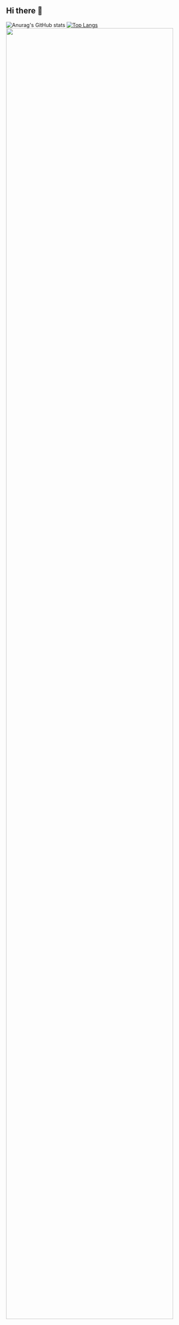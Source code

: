 ## Hi there 👋

![Anurag's GitHub stats](https://github-readme-stats.vercel.app/api?username=2ffect&show_icons=true&theme=transparent)
[![Top Langs](https://github-readme-stats.vercel.app/api/top-langs/?username=2ffect)](https://github.com/anuraghazra/github-readme-stats)
</a>
<a href="https://github.com/ashutosh00710/github-readme-activity-graph">
    <img src="https://github-readme-activity-graph.vercel.app/graph?username=2ffect&theme=github-dark-dimmed&bg_color=FFFFFF&hide_border=true&line=58A6FF&color=58A6FF" width=95%/>
</a>
